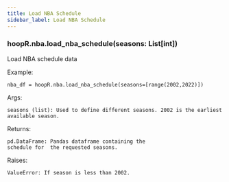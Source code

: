 ```yaml
---
title: Load NBA Schedule
sidebar_label: Load NBA Schedule
---
```


### hoopR.nba.load_nba_schedule(seasons: List[int])
Load NBA schedule data

Example:

    nba_df = hoopR.nba.load_nba_schedule(seasons=[range(2002,2022)])

Args:

    seasons (list): Used to define different seasons. 2002 is the earliest available season.

Returns:

    pd.DataFrame: Pandas dataframe containing the
    schedule for  the requested seasons.

Raises:

    ValueError: If season is less than 2002.


